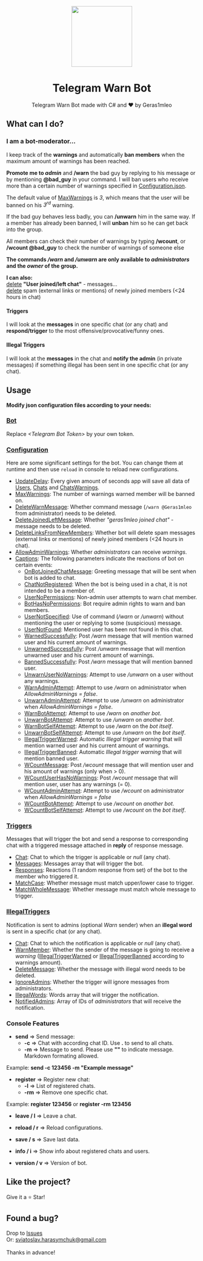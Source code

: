 <p align="center">
  <img width="160" src="https://user-images.githubusercontent.com/67554762/171271199-bde4b277-b109-4aa4-ae6c-00546d844847.png">
</p>
<h1 align="center">Telegram Warn Bot</h1>
<p align="center">
  Telegram Warn Bot made with C# and &hearts; by Geras1mleo
</p>

## What can I do?
### I am a bot-moderator...
I keep track of the **warnings** and automatically **ban members** when the maximum amount of warnings has been reached.

**Promote me to _admin_** and **/warn** the bad guy by replying to his message or by mentioning **@bad_guy** in your command.
I will ban users who receive more than a certain number of warnings specified in [Configuration.json](TelegramWarnBot/Configuration/Configuration.json#L3).

The default value of [MaxWarnings](TelegramWarnBot/Configuration/Configuration.json#L3) is *3*, which means that the user will be banned on his *3<sup>rd</sup>* warning.

If the bad guy behaves less badly, you can **/unwarn** him in the same way. If a member has already been banned, I will **unban** him so he can get back into the group.

All members can check their number of warnings by typing **/wcount**, or **/wcount @bad_guy** to check the number of warnings of someone else

**The commands _/warn_ and _/unwarn_ are only available to _administrators_ and the _owner_ of the group.**

**I can also:**<br>
[delete](TelegramWarnBot/Configuration/Configuration.json#L5) **"User joined/left chat"** - messages...<br>
[delete](TelegramWarnBot/Configuration/Configuration.json#L6) spam (external links or mentions) of newly joined members (<24 hours in chat)

#### Triggers
I will look at the **messages** in one specific chat (or any chat) and **respond/trigger** to the most offensive/provocative/funny ones.

#### Illegal Triggers
I will look at the **messages** in the chat and **notify the admin** (in private messages) if something illegal has been sent in one specific chat (or any chat).

## Usage

**Modify json configuration files according to your needs:**

### [Bot](TelegramWarnBot/Bot.json)

Replace *\<Telegram Bot Token\>* by your own token.

### [Configuration](TelegramWarnBot/Configuration/Configuration.json)

Here are some significant settings for the bot.
You can change them at runtime and then use `reload` in console to reload new configurations.

- [UpdateDelay](TelegramWarnBot/Configuration/Configuration.json#L2): Every given amount of seconds app will save all data of [Users](TelegramWarnBot/Data/Users.json), [Chats](TelegramWarnBot/Data/Chats.json) and [ChatsWarnings](TelegramWarnBot/Data/ChatsWarnings.json).
- [MaxWarnings](TelegramWarnBot/Configuration/Configuration.json#L3): The number of warnings warned member will be banned on.
- [DeleteWarnMessage](TelegramWarnBot/Configuration/Configuration.json#L4): Whether command message (`/warn @Geras1mleo` from administrator) needs to be deleted.
- [DeleteJoinedLeftMessage](TelegramWarnBot/Configuration/Configuration.json#L5): Whether *"geras1mleo joined chat"* - message needs to be deleted.
- [DeleteLinksFromNewMembers](TelegramWarnBot/Configuration/Configuration.json#L6): Whether bot will delete spam messages (external links or mentions) of newly joined members (<24 hours in chat).
- [AllowAdminWarnings](TelegramWarnBot/Configuration/Configuration.json#L7): Whether *administrators* can receive *warnings*. 
- [Captions](TelegramWarnBot/Configuration/Configuration.json#L8): The following parameters indicate the reactions of bot on certain events:
  - [OnBotJoinedChatMessage](TelegramWarnBot/Configuration/Configuration.json#L9): Greeting message that will be sent when bot is added to chat.
  - [ChatNotRegistered](TelegramWarnBot/Configuration/Configuration.json#L10): When the bot is being used in a chat, it is not intended to be a member of.
  - [UserNoPermissions](TelegramWarnBot/Configuration/Configuration.json#L11): Non-admin user attempts to warn chat member.
  - [BotHasNoPermissions](TelegramWarnBot/Configuration/Configuration.json#L12): Bot require admin rights to warn and ban members.
  - [UserNotSpecified](TelegramWarnBot/Configuration/Configuration.json#L13): Use of command (*/warn* or */unwarn*) without mentioning the user or replying to some (suspicious) message.
  - [UserNotFound](TelegramWarnBot/Configuration/Configuration.json#L14): Mentioned user has been not found in this chat.
  - [WarnedSuccessfully](TelegramWarnBot/Configuration/Configuration.json#L15): Post */warn* message that will mention warned user and his current amount of warnings.
  - [UnwarnedSuccessfully](TelegramWarnBot/Configuration/Configuration.json#L16): Post */unwarn* message that will mention unwarned user and his current amount of warnings.
  - [BannedSuccessfully](TelegramWarnBot/Configuration/Configuration.json#L17): Post */warn* message that will mention banned user.
  - [UnwarnUserNoWarnings](TelegramWarnBot/Configuration/Configuration.json#L18): Attempt to use */unwarn* on a user without any warnings.
  - [WarnAdminAttempt](TelegramWarnBot/Configuration/Configuration.json#L19): Attempt to use */warn* on administrator when *AllowAdminWarnings = false*.
  - [UnwarnAdminAttempt](TelegramWarnBot/Configuration/Configuration.json#L20): Attempt to use */unwarn* on administrator when *AllowAdminWarnings = false*.
  - [WarnBotAttempt](TelegramWarnBot/Configuration/Configuration.json#L21): Attempt to use */warn* on *another bot*.
  - [UnwarnBotAttempt](TelegramWarnBot/Configuration/Configuration.json#L22): Attempt to use */unwarn* on *another bot*.
  - [WarnBotSelfAttempt](TelegramWarnBot/Configuration/Configuration.json#L23): Attempt to use */warn* on the *bot itself*.
  - [UnwarnBotSelfAttempt](TelegramWarnBot/Configuration/Configuration.json#L24): Attempt to use */unwarn* on the *bot itself*.
  - [IllegalTriggerWarned](TelegramWarnBot/Configuration/Configuration.json#L25): Automatic *Illegal trigger warning* that will mention warned user and his current amount of warnings.
  - [IllegalTriggerBanned](TelegramWarnBot/Configuration/Configuration.json#L26): Automatic *Illegal trigger warning* that will mention banned user.
  - [WCountMessage](TelegramWarnBot/Configuration/Configuration.json#L27): Post */wcount* message that will mention user and his amount of warnings (only when > 0).
  - [WCountUserHasNoWarnings](TelegramWarnBot/Configuration/Configuration.json#L28): Post */wcount* message that will mention user, user has any warnings (= 0).
  - [WCountAdminAttempt](TelegramWarnBot/Configuration/Configuration.json#L29): Attempt to use */wcount* on administrator when *AllowAdminWarnings = false*
  - [WCountBotAttempt](TelegramWarnBot/Configuration/Configuration.json#L30): Attempt to use */wcount* on *another bot*.
  - [WCountBotSelfAttempt](TelegramWarnBot/Configuration/Configuration.json#L31): Attempt to use */wcount* on the *bot itself*.

### [Triggers](TelegramWarnBot/Configuration/Triggers.json)

Messages that will trigger the bot and send a response to corresponding chat with a triggered message attached in **reply** of response message.

- [Chat](TelegramWarnBot/Configuration/Triggers.json#L3): Chat to which the trigger is applicable or *null* (any chat).
- [Messages](TelegramWarnBot/Configuration/Triggers.json#L4): Messages array that will trigger the bot.
- [Responses](TelegramWarnBot/Configuration/Triggers.json#L5): Reactions (1 random response from set) of the bot to the member who triggered it.
- [MatchCase](TelegramWarnBot/Configuration/Triggers.json#L6): Whether message must match upper/lower case to trigger.
- [MatchWholeMessage](TelegramWarnBot/Configuration/Triggers.json#L7): Whether message must match whole message to trigger.

### [IllegalTriggers](TelegramWarnBot/Configuration/IllegalTriggers.json#L48)

Notification is sent to admins (optional *Warn* sender) when an **illegal word** is sent in a specific chat (or any chat).

- [Chat](TelegramWarnBot/Configuration/IllegalTriggers.json#L3): Chat to which the notification is applicable or *null* (any chat).
- [WarnMember](TelegramWarnBot/Configuration/IllegalTriggers.json#L4): Whether the sender of the message is going to receive a *warning* ([IllegalTriggerWarned](TelegramWarnBot/Configuration/Configuration.json#L22) or [IllegalTriggerBanned](TelegramWarnBot/Configuration/Configuration.json#L23) according to warnings amount).
- [DeleteMessage](TelegramWarnBot/Configuration/IllegalTriggers.json#L5): Whether the message with illegal word needs to be deleted.
- [IgnoreAdmins](TelegramWarnBot/Configuration/IllegalTriggers.json#L6): Whether the trigger will ignore messages from administrators.
- [IllegalWords](TelegramWarnBot/Configuration/IllegalTriggers.json#L7): Words array that will trigger the notification.
- [NotifiedAdmins](TelegramWarnBot/Configuration/IllegalTriggers.json#L8): Array of IDs of *administrators* that will receive the notification.

### Console Features

- **send** => Send message:
  - **-c** => Chat with according chat ID. Use **.** to send to all chats.
  - **-m** => Message to send. Please use **""** to indicate message. Markdown formating allowed.

Example: **send -c 123456 -m "Example message"**

- **register** => Register new chat:
  - **-l** => List of registered chats.
  - **-rm** => Remove one specific chat.

Example: **register 123456** or **register -rm 123456**

- **leave / l** => Leave a chat.

- **reload / r**  => Reload configurations.

- **save / s** => Save last data.

- **info / i** => Show info about registered chats and users.

- **version / v** => Version of bot.

## Like the project?

Give it a :star: Star!

## Found a bug?

Drop to <a href="https://github.com/Geras1mleo/TelegramWarnBot/issues">Issues</a><br/>
Or: sviatoslav.harasymchuk@gmail.com<br/>
<br/>
Thanks in advance!

